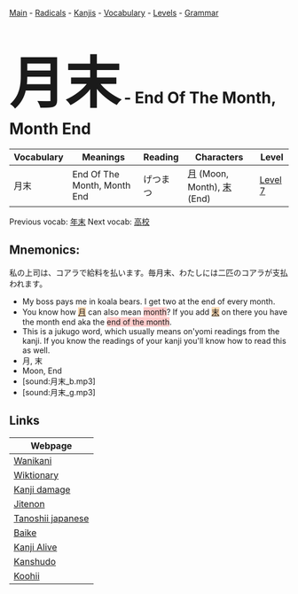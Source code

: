 <style> bigfont {font-size: 100px}</style>
[Main](../README.md) -
[Radicals](../radicals.md) -
[Kanjis](../kanjis.md) -
[Vocabulary](../vocabulary.md) -
[Levels](../levels.md) -
[Grammar](../grammar.md)
# <bigfont> 月末</bigfont> - End Of The Month, Month End 

| Vocabulary | Meanings | Reading | Characters | Level |
| --- | --- | --- | --- | --- |
| 月末 | End Of The Month, Month End | げつまつ |  [月](../kanjis/月.md) (Moon, Month), [末](../kanjis/末.md) (End) | [Level 7](../levels/wk_level7.md) |

Previous vocab: [年末](年末.md) Next vocab: [高校](高校.md) 

## Mnemonics:
私の上司は、コアラで給料を払います。毎月末、わたしには二匹のコアラが支払われます。
* My boss pays me in koala bears. I get two at the end of every month.
* You know how <span style="background-color:#fed8b1"> [月](https://jisho.org/search/月)</span> can also mean <span style="background-color:#ffcccb"> month</span>? If you add <span style="background-color:#fed8b1"> [末](https://jisho.org/search/末)</span> on there you have the month end aka the <span style="background-color:#ffcccb"> end of the month</span>.
* This is a jukugo word, which usually means on'yomi readings from the kanji. If you know the readings of your kanji you'll know how to read this as well.
* 月, 末
* Moon, End
* [sound:月末_b.mp3]
* [sound:月末_g.mp3]


## Links 

| Webpage |
| --- |
| [Wanikani          ](https://www.wanikani.com/kanji/月末) |
| [Wiktionary        ](https://en.wiktionary.org/wiki/月末) |
| [Kanji damage      ](http://www.kanjidamage.com/kanji/search?utf8=✓&q=月末) |
| [Jitenon           ](https://jitenon.com/kanji/月末) |
| [Tanoshii japanese ](https://www.tanoshiijapanese.com/dictionary/kanji.cfm?k=月末) |
| [Baike             ](https://baike.baidu.com/item/月末) |
| [Kanji Alive       ](https://app.kanjialive.com/月末) |
| [Kanshudo          ](https://www.kanshudo.com/searchmn?q=月末) |
| [Koohii            ](https://kanji.koohii.com/study/kanji/月末) |
